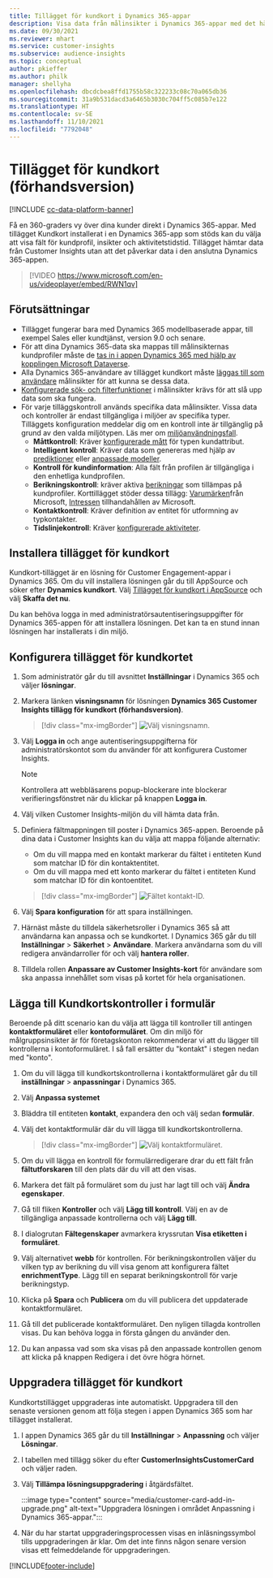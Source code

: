 ```yaml
---
title: Tillägget för kundkort i Dynamics 365-appar
description: Visa data från målinsikter i Dynamics 365-appar med det här tillägget.
ms.date: 09/30/2021
ms.reviewer: mhart
ms.service: customer-insights
ms.subservice: audience-insights
ms.topic: conceptual
author: pkieffer
ms.author: philk
manager: shellyha
ms.openlocfilehash: dbcdcbea8ffd1755b58c322233c08c70a065db36
ms.sourcegitcommit: 31a9b531dacd3a6465b3030c704ff5c085b7e122
ms.translationtype: HT
ms.contentlocale: sv-SE
ms.lasthandoff: 11/10/2021
ms.locfileid: "7792048"
---
```

# <a name="customer-card-add-in-preview"></a>Tillägget för kundkort (förhandsversion)

[!INCLUDE [cc-data-platform-banner](../includes/cc-data-platform-banner.md)]

Få en 360-graders vy över dina kunder direkt i Dynamics 365-appar. Med tillägget Kundkort installerat i en Dynamics 365-app som stöds kan du välja att visa fält för kundprofil, insikter och aktivitetstidstid. Tillägget hämtar data från Customer Insights utan att det påverkar data i den anslutna Dynamics 365-appen.

> [!VIDEO https://www.microsoft.com/en-us/videoplayer/embed/RWN1qv]

## <a name="prerequisites"></a>Förutsättningar

- Tillägget fungerar bara med Dynamics 365 modellbaserade appar, till exempel Sales eller kundtjänst, version 9.0 och senare.
- För att dina Dynamics 365-data ska mappas till målinsikternas kundprofiler måste de [tas in i appen Dynamics 365 med hjälp av kopplingen Microsoft Dataverse](connect-power-query.md).
- Alla Dynamics 365-användare av tillägget kundkort måste [läggas till som användare](permissions.md) målinsikter för att kunna se dessa data.
- [Konfigurerade sök- och filterfunktioner](search-filter-index.md) i målinsikter krävs för att slå upp data som ska fungera.
- För varje tilläggskontroll används specifika data målinsikter. Vissa data och kontroller är endast tillgängliga i miljöer av specifika typer. Tilläggets konfiguration meddelar dig om en kontroll inte är tillgänglig på grund av den valda miljötypen. Läs mer om [miljöanvändningsfall](work-with-business-accounts.md).
  - **Måttkontroll**: Kräver [konfigurerade mått](measures.md) för typen kundattribut.
  - **Intelligent kontroll**: Kräver data som genereras med hjälp av [prediktioner](predictions.md) eller [anpassade modeller](custom-models.md).
  - **Kontroll för kundinformation**: Alla fält från profilen är tillgängliga i den enhetliga kundprofilen.
  - **Berikningskontroll**: kräver aktiva [berikningar](enrichment-hub.md) som tillämpas på kundprofiler. Korttillägget stöder dessa tillägg: [Varumärken](enrichment-microsoft.md)från Microsoft, [Intressen](enrichment-microsoft.md) tillhandahållen av Microsoft.
  - **Kontaktkontroll**: Kräver definition av entitet för utformning av typkontakter.
  - **Tidslinjekontroll**: Kräver [konfigurerade aktiviteter](activities.md).

## <a name="install-the-customer-card-add-in"></a>Installera tillägget för kundkort

Kundkort-tillägget är en lösning för Customer Engagement-appar i Dynamics 365. Om du vill installera lösningen går du till AppSource och söker efter **Dynamics kundkort**. Välj [Tillägget för kundkort i AppSource](https://appsource.microsoft.com/product/dynamics-365/mscrm.dynamics_365_customer_insights_customer_card_addin?tab=Overview) och välj **Skaffa det nu**.

Du kan behöva logga in med administratörsautentiseringsuppgifter för Dynamics 365-appen för att installera lösningen. Det kan ta en stund innan lösningen har installerats i din miljö.

## <a name="configure-the-customer-card-add-in"></a>Konfigurera tillägget för kundkortet

1. Som administratör går du till avsnittet **Inställningar** i Dynamics 365 och väljer **lösningar**.

1. Markera länken **visningsnamn** för lösningen **Dynamics 365 Customer Insights tillägg för kundkort (förhandsversion)**.

   > [!div class="mx-imgBorder"]
   > ![Välj visningsnamn.](media/select-display-name.png "Välj visningsnamn.")

1. Välj **Logga in** och ange autentiseringsuppgifterna för administratörskontot som du använder för att konfigurera Customer Insights.

   > [!NOTE]
   > Kontrollera att webbläsarens popup-blockerare inte blockerar verifieringsfönstret när du klickar på knappen **Logga in**.

1. Välj vilken Customer Insights-miljön du vill hämta data från.

1. Definiera fältmappningen till poster i Dynamics 365-appen. Beroende på dina data i Customer Insights kan du välja att mappa följande alternativ:
   - Om du vill mappa med en kontakt markerar du fältet i entiteten Kund som matchar ID för din kontaktentitet.
   - Om du vill mappa med ett konto markerar du fältet i entiteten Kund som matchar ID för din kontoentitet.

   > [!div class="mx-imgBorder"]
   > ![Fältet kontakt-ID.](media/contact-id-field.png "Fältet kontakt-ID.")

1. Välj **Spara konfiguration** för att spara inställningen.

1. Härnäst måste du tilldela säkerhetsroller i Dynamics 365 så att användarna kan anpassa och se kundkortet. I Dynamics 365 går du till **Inställningar** > **Säkerhet** > **Användare**. Markera användarna som du vill redigera användarroller för och välj **hantera roller**.

1. Tilldela rollen **Anpassare av Customer Insights-kort** för användare som ska anpassa innehållet som visas på kortet för hela organisationen.

## <a name="add-customer-card-controls-to-forms"></a>Lägga till Kundkortskontroller i formulär

Beroende på ditt scenario kan du välja att lägga till kontroller till antingen **kontaktformuläret** eller **kontoformuläret**. Om din miljö för målgruppsinsikter är för företagskonton rekommenderar vi att du lägger till kontrollerna i kontoformuläret. I så fall ersätter du "kontakt" i stegen nedan med "konto".

1. Om du vill lägga till kundkortskontrollerna i kontaktformuläret går du till **inställningar** > **anpassningar** i Dynamics 365.

1. Välj **Anpassa systemet**

1. Bläddra till entiteten **kontakt**, expandera den och välj sedan **formulär**.

1. Välj det kontaktformulär där du vill lägga till kundkortskontrollerna.

    > [!div class="mx-imgBorder"]
    > ![Välj kontaktformuläret.](media/contact-active-forms.png "Välj kontaktformulär.")

1. Om du vill lägga en kontroll för formulärredigerare drar du ett fält från **fältutforskaren** till den plats där du vill att den visas.

1. Markera det fält på formuläret som du just har lagt till och välj **Ändra egenskaper**.

1. Gå till fliken **Kontroller** och välj **Lägg till kontroll**. Välj en av de tillgängliga anpassade kontrollerna och välj **Lägg till**.

1. I dialogrutan **Fältegenskaper** avmarkera kryssrutan **Visa etiketten i formuläret**.

1. Välj alternativet **webb** för kontrollen. För berikningskontrollen väljer du vilken typ av berikning du vill visa genom att konfigurera fältet **enrichmentType**. Lägg till en separat berikningskontroll för varje berikningstyp.

1. Klicka på **Spara** och **Publicera** om du vill publicera det uppdaterade kontaktformuläret.

1. Gå till det publicerade kontaktformuläret. Den nyligen tillagda kontrollen visas. Du kan behöva logga in första gången du använder den.

1. Du kan anpassa vad som ska visas på den anpassade kontrollen genom att klicka på knappen Redigera i det övre högra hörnet.

## <a name="upgrade-customer-card-add-in"></a>Uppgradera tillägget för kundkort

Kundkortstillägget uppgraderas inte automatiskt. Uppgradera till den senaste versionen genom att följa stegen i appen Dynamics 365 som har tillägget installerat.

1. I appen Dynamics 365 går du till **Inställningar** > **Anpassning** och väljer **Lösningar**.

1. I tabellen med tillägg söker du efter **CustomerInsightsCustomerCard** och väljer raden.

1. Välj **Tillämpa lösningsuppgradering** i åtgärdsfältet.

   :::image type="content" source="media/customer-card-add-in-upgrade.png" alt-text="Uppgradera lösningen i området Anpassning i Dynamics 365-appar.":::

1. När du har startat uppgraderingsprocessen visas en inläsningssymbol tills uppgraderingen är klar. Om det inte finns någon senare version visas ett felmeddelande för uppgraderingen.


[!INCLUDE[footer-include](../includes/footer-banner.md)]
